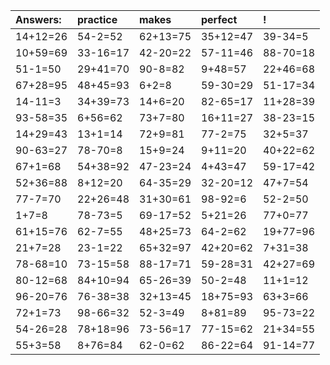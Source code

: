 | Answers: | practice | makes | perfect | ! |
| :--- | :--- | :--- | :--- | :--- |
| 14+12=26 | 54-2=52 | 62+13=75 | 35+12=47 | 39-34=5 | 
| 10+59=69 | 33-16=17 | 42-20=22 | 57-11=46 | 88-70=18 | 
| 51-1=50 | 29+41=70 | 90-8=82 | 9+48=57 | 22+46=68 | 
| 67+28=95 | 48+45=93 | 6+2=8 | 59-30=29 | 51-17=34 | 
| 14-11=3 | 34+39=73 | 14+6=20 | 82-65=17 | 11+28=39 | 
| 93-58=35 | 6+56=62 | 73+7=80 | 16+11=27 | 38-23=15 | 
| 14+29=43 | 13+1=14 | 72+9=81 | 77-2=75 | 32+5=37 | 
| 90-63=27 | 78-70=8 | 15+9=24 | 9+11=20 | 40+22=62 | 
| 67+1=68 | 54+38=92 | 47-23=24 | 4+43=47 | 59-17=42 | 
| 52+36=88 | 8+12=20 | 64-35=29 | 32-20=12 | 47+7=54 | 
| 77-7=70 | 22+26=48 | 31+30=61 | 98-92=6 | 52-2=50 | 
| 1+7=8 | 78-73=5 | 69-17=52 | 5+21=26 | 77+0=77 | 
| 61+15=76 | 62-7=55 | 48+25=73 | 64-2=62 | 19+77=96 | 
| 21+7=28 | 23-1=22 | 65+32=97 | 42+20=62 | 7+31=38 | 
| 78-68=10 | 73-15=58 | 88-17=71 | 59-28=31 | 42+27=69 | 
| 80-12=68 | 84+10=94 | 65-26=39 | 50-2=48 | 11+1=12 | 
| 96-20=76 | 76-38=38 | 32+13=45 | 18+75=93 | 63+3=66 | 
| 72+1=73 | 98-66=32 | 52-3=49 | 8+81=89 | 95-73=22 | 
| 54-26=28 | 78+18=96 | 73-56=17 | 77-15=62 | 21+34=55 | 
| 55+3=58 | 8+76=84 | 62-0=62 | 86-22=64 | 91-14=77 | 
